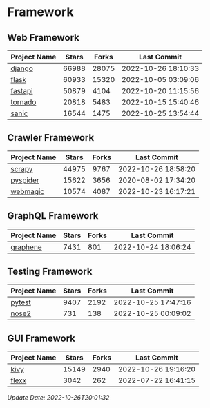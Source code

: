 # Framework

## Web Framework
| Project Name | Stars | Forks | Last Commit |
| ------------ | ----- | ----- | ----------- |
| [django](https://github.com/django/django) | 66988 | 28075 | 2022-10-26 18:10:33 |
| [flask](https://github.com/pallets/flask) | 60933 | 15320 | 2022-10-05 03:09:06 |
| [fastapi](https://github.com/tiangolo/fastapi) | 50879 | 4104 | 2022-10-20 11:15:56 |
| [tornado](https://github.com/tornadoweb/tornado) | 20818 | 5483 | 2022-10-15 15:40:46 |
| [sanic](https://github.com/sanic-org/sanic) | 16544 | 1475 | 2022-10-25 13:54:44 |

## Crawler Framework
| Project Name | Stars | Forks | Last Commit |
| ------------ | ----- | ----- | ----------- |
| [scrapy](https://github.com/scrapy/scrapy) | 44975 | 9767 | 2022-10-26 18:58:20 |
| [pyspider](https://github.com/binux/pyspider) | 15622 | 3656 | 2020-08-02 17:34:20 |
| [webmagic](https://github.com/code4craft/webmagic) | 10574 | 4087 | 2022-10-23 16:17:21 |

## GraphQL Framework
| Project Name | Stars | Forks | Last Commit |
| ------------ | ----- | ----- | ----------- |
| [graphene](https://github.com/graphql-python/graphene) | 7431 | 801 | 2022-10-24 18:06:24 |

## Testing Framework
| Project Name | Stars | Forks | Last Commit |
| ------------ | ----- | ----- | ----------- |
| [pytest](https://github.com/pytest-dev/pytest) | 9407 | 2192 | 2022-10-25 17:47:16 |
| [nose2](https://github.com/nose-devs/nose2) | 731 | 138 | 2022-10-25 00:09:02 |

## GUI Framework
| Project Name | Stars | Forks | Last Commit |
| ------------ | ----- | ----- | ----------- |
| [kivy](https://github.com/kivy/kivy) | 15149 | 2940 | 2022-10-26 19:16:20 |
| [flexx](https://github.com/flexxui/flexx) | 3042 | 262 | 2022-07-22 16:41:15 |

*Update Date: 2022-10-26T20:01:32*